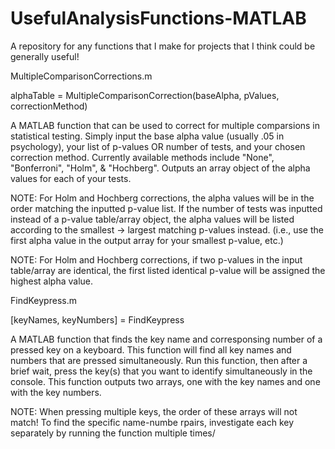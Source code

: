 # UsefulAnalysisFunctions-MATLAB
A repository for any functions that I make for projects that I think could be generally useful!



MultipleComparisonCorrections.m

alphaTable = MultipleComparisonCorrection(baseAlpha, pValues, correctionMethod)

A MATLAB function that can be used to correct for multiple comparsions in statistical testing. 
Simply input the base alpha value (usually .05 in psychology), your list of p-values OR number of tests, and your chosen correction method.
Currently available methods include "None", "Bonferroni", "Holm", & "Hochberg".
Outputs an array object of the alpha values for each of your tests.

NOTE: For Holm and Hochberg corrections, the alpha values will be in the order matching the inputted p-value list.
 If the number of tests was inputted instead of a p-value table/array object, the alpha values will be listed according to 
 the smallest -> largest matching p-values instead.
  (i.e., use the first alpha value in the output array for your smallest p-value, etc.)
  
NOTE: For Holm and Hochberg corrections, if two p-values in the input table/array are identical, 
the first listed identical p-value will be assigned the highest alpha value.



FindKeypress.m

[keyNames, keyNumbers] = FindKeypress

A MATLAB function that finds the key name and corresponsing number of a pressed key on a keyboard. 
This function will find all key names and numbers that are pressed simultaneously.
Run this function, then after a brief wait, press the key(s) that you want to identify simultaneously in the console.
This function outputs two arrays, one with the key names and one with the key numbers. 

NOTE: When pressing multiple keys, the order of these arrays will not match! To find the specific name-numbe rpairs,
investigate each key separately by running the function multiple times/
